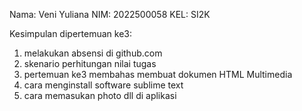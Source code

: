 Nama: Veni Yuliana
NIM: 2022500058
KEL: SI2K

Kesimpulan dipertemuan ke3:
1. melakukan absensi di github.com
2. skenario perhitungan nilai tugas
3. pertemuan ke3 membahas membuat dokumen HTML Multimedia
4. cara menginstall software sublime text
5. cara memasukan photo dll di aplikasi
